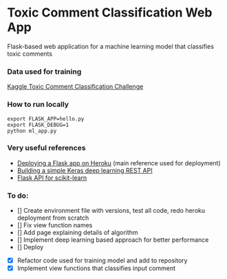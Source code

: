 # Toxic Comment Classification Web App
Flask-based web application for a machine learning model that classifies toxic comments

### Data used for training
[Kaggle Toxic Comment Classification Challenge](https://www.kaggle.com/c/jigsaw-toxic-comment-classification-challenge)

### How to run locally
```
export FLASK_APP=hello.py
export FLASK_DEBUG=1
python ml_app.py
```

### Very useful references
- [Deploying a Flask app on Heroku](https://github.com/datademofun/heroku-basic-flask) (main reference used for deployment)
- [Building a simple Keras deep learning REST API](https://blog.keras.io/building-a-simple-keras-deep-learning-rest-api.html)
- [Flask API for scikit-learn](https://github.com/amirziai/sklearnflask)

### To do:
- [] Create environment file with versions, test all code, redo heroku deployment from scratch
- [] Fix view function names
- [] Add page explaining details of algorithm
- [] Implement deep learning based approach for better performance
- [] Deploy
- [X] Refactor code used for training model and add to repository
- [X] Implement view functions that classifies input comment
